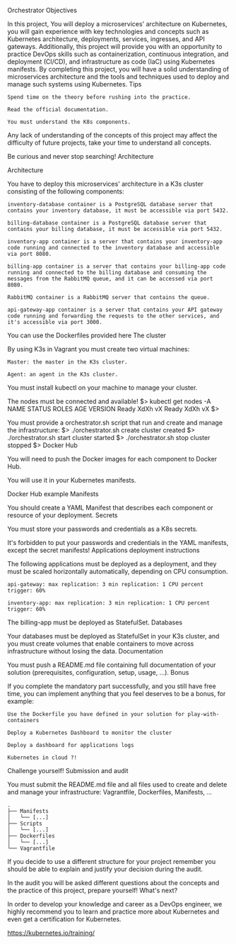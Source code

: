 Orchestrator
Objectives

In this project, You will deploy a microservices' architecture on Kubernetes, you will gain experience with key technologies and concepts such as Kubernetes architecture, deployments, services, ingresses, and API gateways. Additionally, this project will provide you with an opportunity to practice DevOps skills such as containerization, continuous integration, and deployment (CI/CD), and infrastructure as code (IaC) using Kubernetes manifests. By completing this project, you will have a solid understanding of microservices architecture and the tools and techniques used to deploy and manage such systems using Kubernetes.
Tips

    Spend time on the theory before rushing into the practice.

    Read the official documentation.

    You must understand the K8s components.

Any lack of understanding of the concepts of this project may affect the difficulty of future projects, take your time to understand all concepts.

Be curious and never stop searching!
Architecture

Architecture

You have to deploy this microservices' architecture in a K3s cluster consisting of the following components:

    inventory-database container is a PostgreSQL database server that contains your inventory database, it must be accessible via port 5432.

    billing-database container is a PostgreSQL database server that contains your billing database, it must be accessible via port 5432.

    inventory-app container is a server that contains your inventory-app code running and connected to the inventory database and accessible via port 8080.

    billing-app container is a server that contains your billing-app code running and connected to the billing database and consuming the messages from the RabbitMQ queue, and it can be accessed via port 8080.

    RabbitMQ container is a RabbitMQ server that contains the queue.

    api-gateway-app container is a server that contains your API gateway code running and forwarding the requests to the other services, and it's accessible via port 3000.

You can use the Dockerfiles provided here
The cluster

By using K3s in Vagrant you must create two virtual machines:

    Master: the master in the K3s cluster.

    Agent: an agent in the K3s cluster.

You must install kubectl on your machine to manage your cluster.

The nodes must be connected and available!
$> kubectl get nodes -A NAME
STATUS   ROLES    AGE    VERSION
<master-node>   Ready    <none>   XdXh   vX
<agent1-node>   Ready    <none>   XdXh   vX
$>

You must provide a orchestrator.sh script that run and create and manage the infrastructure:
$> ./orchestrator.sh create
cluster created
$> ./orchestrator.sh start
cluster started
$> ./orchestrator.sh stop cluster stopped $>
Docker Hub

You will need to push the Docker images for each component to Docker Hub.

You will use it in your Kubernetes manifests.

Docker Hub example
Manifests

You should create a YAML Manifest that describes each component or resource of your deployment.
Secrets

You must store your passwords and credentials as a K8s secrets.

It's forbidden to put your passwords and credentials in the YAML manifests, except the secret manifests!
Applications deployment instructions

The following applications must be deployed as a deployment, and they must be scaled horizontally automatically, depending on CPU consumption.

    api-gateway: max replication: 3 min replication: 1 CPU percent trigger: 60%

    inventory-app: max replication: 3 min replication: 1 CPU percent trigger: 60%

The billing-app must be deployed as StatefulSet.
Databases

Your databases must be deployed as StatefulSet in your K3s cluster, and you must create volumes that enable containers to move across infrastructure without losing the data.
Documentation

You must push a README.md file containing full documentation of your solution (prerequisites, configuration, setup, usage, ...).
Bonus

If you complete the mandatory part successfully, and you still have free time, you can implement anything that you feel deserves to be a bonus, for example:

    Use the Dockerfile you have defined in your solution for play-with-containers

    Deploy a Kubernetes Dashboard to monitor the cluster

    Deploy a dashboard for applications logs

    Kubernetes in cloud ?!

Challenge yourself!
Submission and audit

You must submit the README.md file and all files used to create and delete and manage your infrastructure: Vagrantfile, Dockerfiles, Manifests, ...
```
.
├── Manifests
│   └── [...]
├── Scripts
│   └── [...]
├── Dockerfiles
│   └── [...]
└── Vagrantfile
```

If you decide to use a different structure for your project remember you should be able to explain and justify your decision during the audit.

In the audit you will be asked different questions about the concepts and the practice of this project, prepare yourself!
What's next?

In order to develop your knowledge and career as a DevOps engineer, we highly recommend you to learn and practice more about Kubernetes and even get a certification for Kubernetes.

https://kubernetes.io/training/
